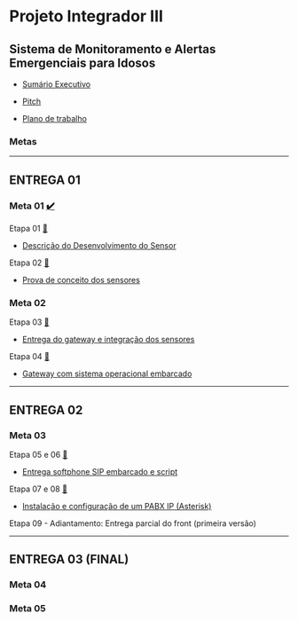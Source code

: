 # Projeto Integrador III

## Sistema de Monitoramento e Alertas Emergenciais para Idosos

- [Sumário Executivo](/modelo-sumario-executivo/outlatexdir/main.pdf)

- [Pitch](/pitch/Pitch%20PJI3.pdf)

- [Plano de trabalho](/plano-de-trabalho/modelo-PT.docx.pdf)

### Metas
----
## ENTREGA 01

### Meta 01 [:heavy_check_mark:](https://github.com/DanielValdeley/pji-III/milestone/2)

  Etapa 01 [:link:](https://github.com/DanielValdeley/pji-III/issues/2)
  - [Descrição do Desenvolvimento do Sensor](/prova-conceito-sensor/Desenvolvimento%20Sensores%20zigbee%20-%20Emergency%20Button.pdf)

  Etapa 02 [:link:](https://github.com/DanielValdeley/pji-III/issues/3)
  - [Prova de conceito dos sensores](https://github.com/DanielValdeley/pji-III/issues/3)

### Meta 02 [](https://github.com/DanielValdeley/pji-III/milestone/2)

  Etapa 03 [:link:](https://github.com/DanielValdeley/pji-III/issues/3)
  - [Entrega do gateway e integração dos sensores]()

  Etapa 04 [:link:](https://github.com/DanielValdeley/pji-III/issues/4)
  - [Gateway com sistema operacional embarcado]()
  
----
## ENTREGA 02
### Meta 03 [](https://github.com/DanielValdeley/pji-III/milestone/3)

  Etapa 05 e 06 [:link:](https://github.com/DanielValdeley/pji-III/issues/6)
  - [Entrega softphone SIP embarcado e script](https://github.com/DanielValdeley/pji-III/issues/6)

  Etapa 07 e 08 [:link:](https://github.com/DanielValdeley/pji-III/issues/7)
  - [Instalação e configuração de um PABX IP (Asterisk)](https://github.com/DanielValdeley/pji-III/issues/7)
  
  Etapa 09 - Adiantamento: Entrega parcial do front (primeira versão)
  
---- 
## ENTREGA 03 (FINAL)

### Meta 04 []()
### Meta 05 []()
